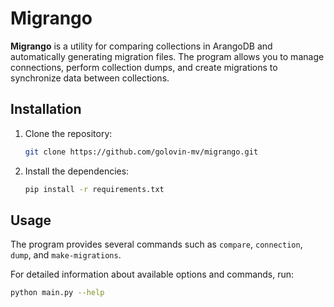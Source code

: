 # Migrango

**Migrango** is a utility for comparing collections in ArangoDB and automatically generating migration files. The program allows you to manage connections, perform collection dumps, and create migrations to synchronize data between collections.
## Installation

1. Clone the repository:
   ```bash
   git clone https://github.com/golovin-mv/migrango.git
2. Install the dependencies:
   ```bash
   pip install -r requirements.txt
   ```
## Usage
The program provides several commands such as `compare`, `connection`, `dump`, and `make-migrations`.

For detailed information about available options and commands, run:
   ```bash
  python main.py --help
   ```